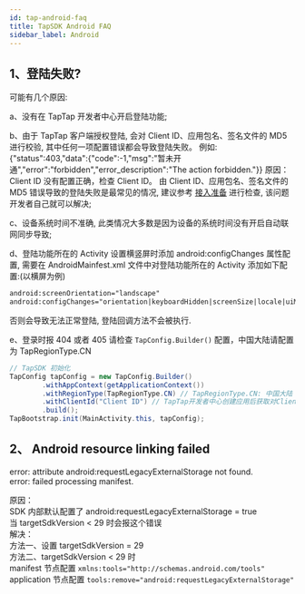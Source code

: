 ```yaml
---
id: tap-android-faq
title: TapSDK Android FAQ
sidebar_label: Android
---
```


## 1、登陆失败?
可能有几个原因: 

a、没有在 TapTap 开发者中心开启登陆功能;

b、由于 TapTap 客户端授权登陆, 会对 Client ID、应用包名、签名文件的 MD5 进行校验, 其中任何一项配置错误都会导致登陆失败。
例如:{"status":403,"data":{"code":-1,"msg":"暂未开通","error":"forbidden","error_description":"The action forbidden."}}
原因：Client ID 没有配置正确，检查 Client ID。 由 Client ID、应用包名、签名文件的 MD5 错误导致的登陆失败是最常见的情况, 建议参考 [接入准备](/pro/pro-in)  进行检查, 该问题开发者自己就可以解决;

c、设备系统时间不准确, 此类情况大多数是因为设备的系统时间没有开启自动联网同步导致;

d、登陆功能所在的 Activity 设置横竖屏时添加 android:configChanges 属性配置, 需要在 AndroidMainfest.xml 文件中对登陆功能所在的 Activity 添加如下配置:(以横屏为例)
```xml
android:screenOrientation="landscape"
android:configChanges="orientation|keyboardHidden|screenSize|locale|uiMode|screenLayout"
```
否则会导致无法正常登陆, 登陆回调方法不会被执行.

e、登录时报 404 或者 405 
请检查 `TapConfig.Builder()` 配置，中国大陆请配置为 TapRegionType.CN
```java
// TapSDK 初始化
TapConfig tapConfig = new TapConfig.Builder()
        .withAppContext(getApplicationContext())
        .withRegionType(TapRegionType.CN) // TapRegionType.CN: 中国大陆  TapRegionType.IO: 国际
        .withClientId("Client ID") // TapTap开发者中心创建应用后获取对Client ID
        .build();
TapBootstrap.init(MainActivity.this, tapConfig);
```


## 2、 Android resource linking failed
error: attribute android:requestLegacyExternalStorage not found.  
error: failed processing manifest.

原因：  
SDK 内部默认配置了 android:requestLegacyExternalStorage = true  
当 targetSdkVersion < 29 时会报这个错误  
解决：  
方法一、设置 targetSdkVersion = 29  
方法二、targetSdkVersion < 29 时  
manifest 节点配置 `xmlns:tools="http://schemas.android.com/tools"`  
application 节点配置 `tools:remove="android:requestLegacyExternalStorage"`


